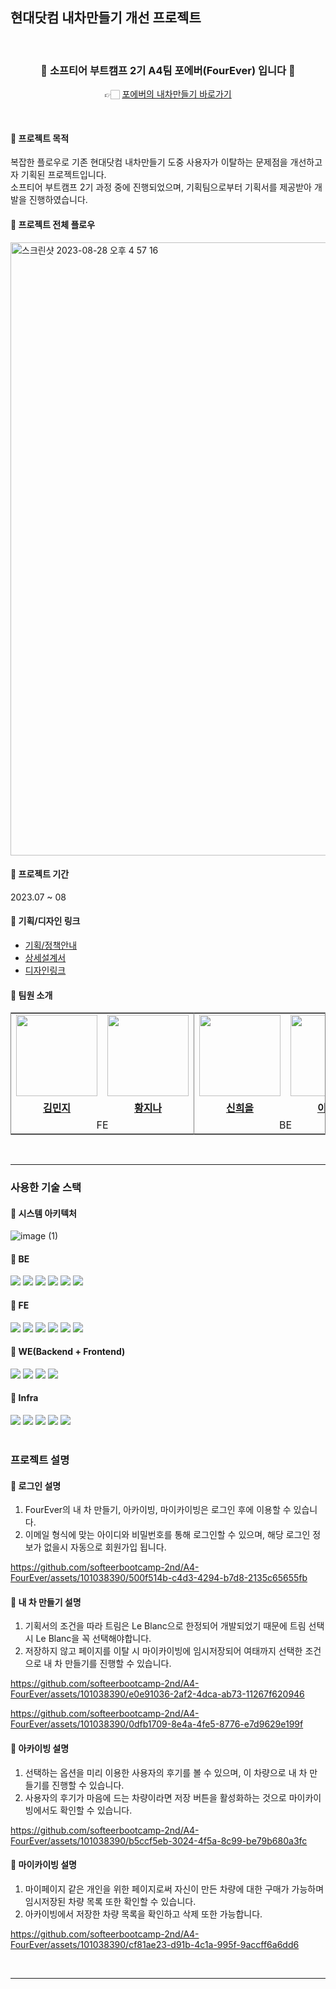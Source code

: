 ## 현대닷컴 내차만들기 개선 프로젝트 

<div align="center">
<br>
 
### 🐥 소프티어 부트캠프 2기 A4팀 <b>포에버(FourEver)</b> 입니다 🐥
 
👉🏻 [포에버의 내차만들기 바로가기](https://www.hyundaimycar.store)

<br>


</div>



#### 📍 프로젝트 목적
복잡한 플로우로 기존 현대닷컴 내차만들기 도중 사용자가 이탈하는 문제점을 개선하고자 기획된 프로젝트입니다.    
소프티어 부트캠프 2기 과정 중에 진행되었으며, 기획팀으로부터 기획서를 제공받아 개발을 진행하였습니다.

#### 📍 프로젝트 전체 플로우
<img width="981" alt="스크린샷 2023-08-28 오후 4 57 16" src="https://github.com/softeerbootcamp-2nd/A4-FourEver/assets/62049151/2e7849c2-d59a-4a03-a814-21984fccdd80">

#### 📍 프로젝트 기간
2023.07 ~ 08

#### 📍 기획/디자인 링크   
- [기획/정책안내](https://www.figma.com/file/7Z1cW7vx7ejocQzIJIYnDs/Handoff_%EC%97%91%EC%85%80?type=design&node-id=8-17111&mode=design&t=AesBB7DPiBepP2VS-0)  
- [상세설계서](https://www.figma.com/file/7Z1cW7vx7ejocQzIJIYnDs/Handoff_%EC%97%91%EC%85%80?type=design&node-id=8-17111&mode=design&t=AesBB7DPiBepP2VS-0)   
- [디자인링크](https://www.figma.com/file/7Z1cW7vx7ejocQzIJIYnDs/Handoff_%EC%97%91%EC%85%80?type=design&node-id=1-6&mode=design&t=LjCSeaLBp3qhUB9W-0)


#### 📍 팀원 소개

<table style="border: 0.5px solid gray">
 <tr>
    <td align="center"><a href="https://github.com/meanz1"><img src="https://avatars.githubusercontent.com/meanz1" width="130px;" alt=""></td>
    <td align="center" style="border-right : 0.5px solid gray"><a href="https://github.com/hwangJN"><img src="https://avatars.githubusercontent.com/hwangJN" width="130px;" alt=""></td>
    <td align="center"><a href="https://github.com/ShinHeeEul"><img src="https://avatars.githubusercontent.com/ShinHeeEul" width="130px;" alt=""></td>
    <td align="center" style="border-right : 0.5px solid gray"><a href="https://github.com/LBC11"><img src="https://avatars.githubusercontent.com/LBC11" width="130px;" alt=""></td>

  </tr>
  <tr>
    <td align="center"><a href="https://github.com/meanz1"><b>김민지</b></td>
    <td align="center"style="border-right : 0.5px solid gray"><a href="https://github.com/hwangJN" ><b>황지나</b></td>
    <td align="center"><a href="https://github.com/ShinHeeEul"><b>신희을</b></td>
    <td align="center" style="border-right : 0.5px solid gray"><a href="https://github.com/LBC11"><b>이병찬</b></td>
  </tr>

  <tr>
    <td align = "center" colspan = "2" style="border-right : 0.5px solid gray">FE</td>
    <td align = "center" colspan = "2" style="border-right : 0.5px solid gray">BE</td>
  </tr>
</table>
<br/>


---

### 사용한 기술 스택
#### 📍 시스템 아키텍처
![image (1)](https://github.com/softeerbootcamp-2nd/A4-FourEver/assets/62049151/402982ce-e44f-4c66-aa61-2342ed097ed5)

#### 📍 BE
<div>
<img src ="https://img.shields.io/badge/JAVA-004027.svg?&style=flat-square&logo=Jameson&logoColor=white"/>
<img src ="https://img.shields.io/badge/JdbcTemplate-6DB33F.svg?&style=flat-square&logo=jdbctemplate&logoColor=white"/>
<img src="https://img.shields.io/badge/SpringBoot-6DB33F?style=flat-square&logo=SpringBoot&logoColor=white"/>
<img src="https://img.shields.io/badge/Mysql-4479A1?style=flat-square&logo=mysql&logoColor=white"/>
<img src="https://img.shields.io/badge/ApacheJmeter-D22128?style=flat-square&logo=apachejmeter&logoColor=white"/>
<img src="https://img.shields.io/badge/JUnit5-25A162?style=flat-square&logo=junit5&logoColor=white"/>
</div>

#### 📍 FE
<div>
<img src="https://img.shields.io/badge/React-61DAFB?style=flat-square&logo=React&logoColor=black"/>
<img src="https://img.shields.io/badge/Javascript-F7DF1E?style=flat-square&logo=Javascript&logoColor=black"/>
<img src="https://img.shields.io/badge/HTML5-E34F26?style=flat-square&logo=HTML5&logoColor=white"/>
<img src="https://img.shields.io/badge/StyledCompontnts-DB7093?style=flat-square&logo=Styledcomponents&logoColor=white"/>
<img src="https://img.shields.io/badge/Eslint-4B32C3?style=flat-square&logo=eslint&logoColor=white"/>
<img src="https://img.shields.io/badge/Prettier-F7B93E?style=flat-square&logo=prettier&logoColor=white"/>
</div>

#### 📍 WE(Backend + Frontend)
<div>
<img src="https://img.shields.io/badge/Git-F05032?style=flat-square&logo=git&logoColor=white"/>
<img src="https://img.shields.io/badge/Notion-000000?style=flat-square&logo=notion&logoColor=white"/>
<img src="https://img.shields.io/badge/Slack-4A154B?style=flat-square&logo=slack&logoColor=white"/>
<img src="https://img.shields.io/badge/Swagger-85EA2D?style=flat-square&logo=swagger&logoColor=white"/>
</div>

#### 📍 Infra
<div>
<img src="https://img.shields.io/badge/Docker-2496ED?style=flat-square&logo=docker&logoColor=white"/>
<img src="https://img.shields.io/badge/GitHub Action-2088FF?style=flat-square&logo=githubactions&logoColor=white"/>
<img src="https://img.shields.io/badge/EC2-FF9900?style=flat-square&logo=amazonec2&logoColor=white"/>
<img src="https://img.shields.io/badge/S3-569A31?style=flat-square&logo=amazons3&logoColor=white"/>
<img src="https://img.shields.io/badge/NGINX-009639?style=flat-square&logo=nginx&logoColor=white"/>
</div>


<br>

### 프로젝트 설명

#### 📍 로그인 설명
1. FourEver의 내 차 만들기, 아카이빙, 마이카이빙은 로그인 후에 이용할 수 있습니다.
2. 이메일 형식에 맞는 아이디와 비밀번호를 통해 로그인할 수 있으며, 해당 로그인 정보가 없을시 자동으로 회원가입 됩니다.

https://github.com/softeerbootcamp-2nd/A4-FourEver/assets/101038390/500f514b-c4d3-4294-b7d8-2135c65655fb

#### 📍 내 차 만들기 설명
1. 기획서의 조건을 따라 트림은 Le Blanc으로 한정되어 개발되었기 때문에 트림 선택시 Le Blanc을 꼭 선택해야합니다.
2. 저장하지 않고 페이지를 이탈 시 마이카이빙에 임시저장되어 여태까지 선택한 조건으로 내 차 만들기를 진행할 수 있습니다.

https://github.com/softeerbootcamp-2nd/A4-FourEver/assets/101038390/e0e91036-2af2-4dca-ab73-11267f620946

https://github.com/softeerbootcamp-2nd/A4-FourEver/assets/101038390/0dfb1709-8e4a-4fe5-8776-e7d9629e199f


#### 📍 아카이빙 설명
1. 선택하는 옵션을 미리 이용한 사용자의 후기를 볼 수 있으며, 이 차량으로 내 차 만들기를 진행할 수 있습니다.
2. 사용자의 후기가 마음에 드는 차량이라면 저장 버튼을 활성화하는 것으로 마이카이빙에서도 확인할 수 있습니다.

https://github.com/softeerbootcamp-2nd/A4-FourEver/assets/101038390/b5ccf5eb-3024-4f5a-8c99-be79b680a3fc

#### 📍 마이카이빙 설명
1. 마이페이지 같은 개인을 위한 페이지로써 자신이 만든 차량에 대한 구매가 가능하며 임시저장된 차량 목록 또한 확인할 수 있습니다.
2. 아카이빙에서 저장한 차량 목록을 확인하고 삭제 또한 가능합니다.

https://github.com/softeerbootcamp-2nd/A4-FourEver/assets/101038390/cf81ae23-d91b-4c1a-995f-9accff6a6dd6


<br>

--- 



  
<br/>


